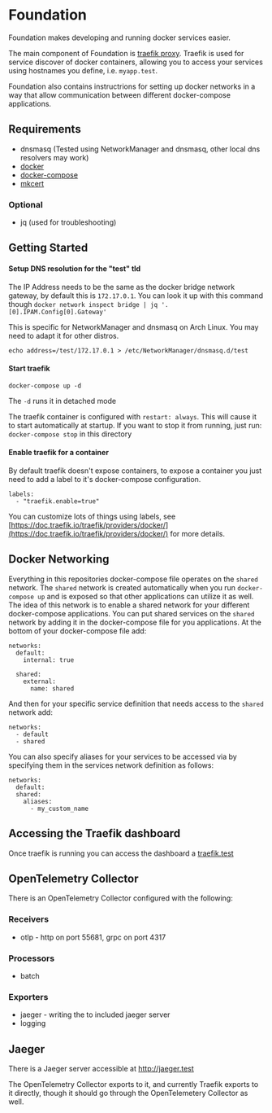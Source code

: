 # Foundation

Foundation makes developing and running docker services easier. 

The main component of Foundation is 
[traefik proxy](https://doc.traefik.io/traefik/). Traefik is used for service discover of docker containers, allowing
you to access your services using hostnames you define, i.e. `myapp.test`.

Foundation also contains instructrions for setting up docker networks in a way that allow communication between different
docker-compose applications.

## Requirements

* dnsmasq (Tested using NetworkManager and dnsmasq, other local dns resolvers may work)
* [docker](https://docs.docker.com/get-docker/)
* [docker-compose](https://docs.docker.com/compose/install/)
* [mkcert](https://github.com/FiloSottile/mkcert)

### Optional

* jq (used for troubleshooting)

## Getting Started

#### Setup DNS resolution for the "test" tld

The IP Address needs to be the same as the docker bridge network gateway,  by default this is `172.17.0.1`. You can look
it up with this command though `docker network inspect bridge | jq '.[0].IPAM.Config[0].Gateway'`

This is specific for NetworkManager and dnsmasq on Arch Linux. You may need to adapt it for other distros.

`echo address=/test/172.17.0.1 > /etc/NetworkManager/dnsmasq.d/test`

#### Start traefik

`docker-compose up -d`

The `-d` runs it in detached mode

The traefik container is configured with `restart: always`. This will cause it to start automatically at startup. If you
want to stop it from running, just run: `docker-compose stop` in this directory

#### Enable traefik for a container

By default traefik doesn't expose containers, to expose a container you just need to
add a label to it's docker-compose configuration.

```
labels:
  - "traefik.enable=true"
```

You can customize lots of things using labels, see
[https://doc.traefik.io/traefik/providers/docker/](https://doc.traefik.io/traefik/providers/docker/) for more details.

## Docker Networking

Everything in this repositories docker-compose file operates on the `shared` network.
The `shared` network is created automatically when you run `docker-compose up` and is exposed so that other applications can utilize it as well.
The idea of this network is to enable a shared network for your different
docker-compose applications. You can put shared services on the `shared` network by adding
it in the docker-compose file for you applications. At the bottom of your docker-compose file add:

```
networks:
  default:
    internal: true
  
  shared:
    external:
      name: shared
```

And then for your specific service definition that needs access to the `shared`  network add:

```
networks:
  - default
  - shared
```

You can also specify aliases for your services to be accessed via by specifying them
in the services network definition as follows:

```
networks:
  default:
  shared:
    aliases:
      - my_custom_name
```


## Accessing the Traefik dashboard

Once traefik is running you can access the dashboard a [traefik.test](http://traefik.test)

## OpenTelemetry Collector

There is an OpenTelemetry Collector configured with the following:

### Receivers

 * otlp - http on port 55681, grpc on port 4317

### Processors

 * batch

### Exporters

 * jaeger - writing the to included jaeger server
 * logging

## Jaeger

There is a Jaeger server accessible at http://jaeger.test

The OpenTelemetry Collector exports to it, and currently Traefik exports to it directly, though it should go through the OpenTelemetery Collector as well.
